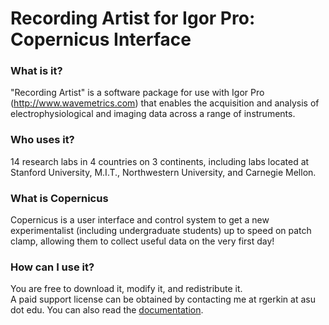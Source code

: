 # Recording Artist for Igor Pro: Copernicus Interface #

### What is it? ###

"Recording Artist" is a software package for use with Igor Pro (http://www.wavemetrics.com) that enables the acquisition and analysis of electrophysiological and imaging data across a range of instruments.  

### Who uses it? ###

14 research labs in 4 countries on 3 continents, including labs located at Stanford University, M.I.T., Northwestern University, and Carnegie Mellon.  

### What is Copernicus ###

Copernicus is a user interface and control system to get a new experimentalist (including undergraduate students) up to speed on patch clamp, allowing them to collect useful data on the very first day!

### How can I use it? ###

You are free to download it, modify it, and redistribute it.  
A paid support license can be obtained by contacting me at rgerkin at asu dot edu.
You can also read the [documentation](http://goo.gl/Q9dbB).  
